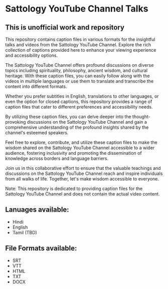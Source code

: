# Sattology YouTube Channel Talks
## This is unofficial work and repository
This repository contains caption files in various formats for the insightful talks and videos from the Sattology YouTube Channel. Explore the rich collection of captions provided here to enhance your viewing experience and accessibility options.

The Sattology YouTube Channel offers profound discussions on diverse topics including spirituality, philosophy, ancient wisdom, and cultural heritage. With these caption files, you can easily follow along with the videos in multiple languages or use them to translate and transcribe the content into different formats.

Whether you prefer subtitles in English, translations to other languages, or even the option for closed captions, this repository provides a range of caption files that cater to different preferences and accessibility needs.

By utilizing these caption files, you can delve deeper into the thought-provoking discussions on the Sattology YouTube Channel and gain a comprehensive understanding of the profound insights shared by the channel's esteemed speakers.

Feel free to explore, contribute, and utilize these caption files to make the wisdom shared on the Sattology YouTube Channel accessible to a wider audience, fostering inclusivity and promoting the dissemination of knowledge across borders and language barriers.

Join us in this collaborative effort to ensure that the valuable teachings and discussions on the Sattology YouTube Channel reach and inspire individuals from all walks of life. Together, let's make wisdom accessible to everyone.

Note: This repository is dedicated to providing caption files for the Sattology YouTube Channel and does not contain the actual video content.

## Lanuages available:
- Hindi
- English
- Tamil (TBD)

## File Formats available:
- SRT
- VTT
- HTML
- TXT
- DOCX
